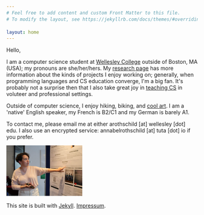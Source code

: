 ```yaml
---
# Feel free to add content and custom Front Matter to this file.
# To modify the layout, see https://jekyllrb.com/docs/themes/#overriding-theme-defaults

layout: home
---
```




Hello, 

I am a computer science student at [Wellesley College](https://www.wellesley.edu/cs) outside of Boston, MA (USA); my pronouns are she/her/hers. My [research page](https://annabelrothschild.com/research/) has more information about the kinds of projects I enjoy working on; generally, when programming languages and CS education converge, I'm a big fan. It's probably not a surprise then that I also take great joy in [teaching CS](https://annabelrothschild.com/teaching/) in voluteer and professional settings.

Outside of computer science, I enjoy hiking, biking, and [cool art](https://annabelrothschild.com/personal/art/). I am a 'native' English speaker, my French is B2/C1 and my German is barely A1. 

To contact me, please email me at either arothschild [at] wellesley [dot] edu. I also use an encrypted service: annabelrothschild [at] tuta [dot] io if you prefer. 

<img src="images/IMG_4988.JPG"
     alt="Photo of Annabel'"
     width="200" 
     />

This site is built with [Jekyll](https://github.com/jekyll/jekyll). [Impressum](https://annabelrothschild.com//impressum/).

